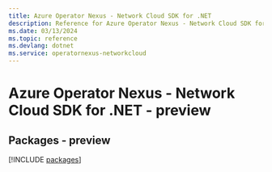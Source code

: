 ```yaml
---
title: Azure Operator Nexus - Network Cloud SDK for .NET
description: Reference for Azure Operator Nexus - Network Cloud SDK for .NET
ms.date: 03/13/2024
ms.topic: reference
ms.devlang: dotnet
ms.service: operatornexus-networkcloud
---
```

# Azure Operator Nexus - Network Cloud SDK for .NET - preview
## Packages - preview
[!INCLUDE [packages](operator-nexus---network-cloud-index.md)]